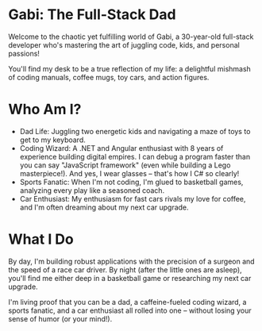 # Gabi: The Full-Stack Dad
Welcome to the chaotic yet fulfilling world of Gabi, a 30-year-old full-stack developer who's mastering the art of juggling code, kids, and personal passions!

You'll find my desk to be a true reflection of my life: a delightful mishmash of coding manuals, coffee mugs, toy cars, and action figures.

# Who Am I?
- Dad Life: Juggling two energetic kids and navigating a maze of toys to get to my keyboard.
- Coding Wizard: A .NET and Angular enthusiast with 8 years of experience building digital empires. I can debug a program faster than you can say "JavaScript framework" (even while building a Lego masterpiece!). And yes, I wear glasses – that's how I C# so clearly!
- Sports Fanatic: When I'm not coding, I'm glued to basketball games, analyzing every play like a seasoned coach.
- Car Enthusiast: My enthusiasm for fast cars rivals my love for coffee, and I'm often dreaming about my next car upgrade.

# What I Do
By day, I'm building robust applications with the precision of a surgeon and the speed of a race car driver. By night (after the little ones are asleep), you'll find me either deep in a basketball game or researching my next car upgrade.

I'm living proof that you can be a dad, a caffeine-fueled coding wizard, a sports fanatic, and a car enthusiast all rolled into one – without losing your sense of humor (or your mind!).
